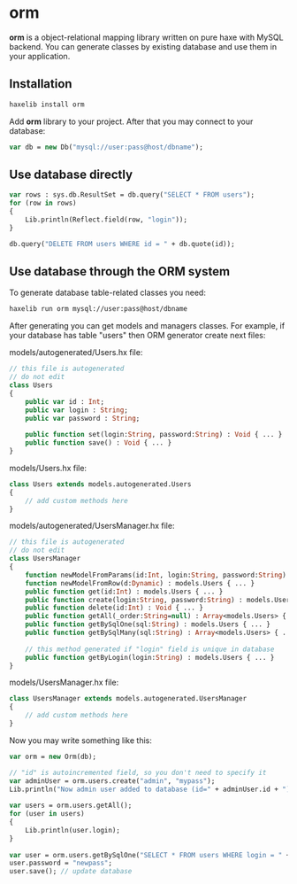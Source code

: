 # orm #

**orm** is a object-relational mapping library written on pure haxe with MySQL backend. You can generate classes by existing database and use them in your application.

## Installation ##

```bash
haxelib install orm
```

Add **orm** library to your project. After that you may connect to your database:
```haxe
var db = new Db("mysql://user:pass@host/dbname");
```

## Use database directly ##

```haxe
var rows : sys.db.ResultSet = db.query("SELECT * FROM users");
for (row in rows)
{
    Lib.println(Reflect.field(row, "login"));
}

db.query("DELETE FROM users WHERE id = " + db.quote(id));
```

## Use database through the ORM system ##

To generate database table-related classes you need:
```bash
haxelib run orm mysql://user:pass@host/dbname
```

After generating you can get models and managers classes. For example, if your database has table "users" then ORM generator create next files:

models/autogenerated/Users.hx file:

```haxe
// this file is autogenerated
// do not edit
class Users
{
    public var id : Int;
    public var login : String;
    public var password : String;
 
    public function set(login:String, password:String) : Void { ... }
    public function save() : Void { ... }
}

```
models/Users.hx file:

```haxe
class Users extends models.autogenerated.Users
{
    // add custom methods here
}
```

models/autogenerated/UsersManager.hx file:

```haxe
// this file is autogenerated
// do not edit
class UsersManager
{
    function newModelFromParams(id:Int, login:String, password:String) : models.Users { ... }
    function newModelFromRow(d:Dynamic) : models.Users { ... }
    public function get(id:Int) : models.Users { ... }
    public function create(login:String, password:String) : models.Users { ... }
    public function delete(id:Int) : Void { ... }
    public function getAll(_order:String=null) : Array<models.Users> { ... }
    public function getBySqlOne(sql:String) : models.Users { ... }
    public function getBySqlMany(sql:String) : Array<models.Users> { ... }
     
    // this method generated if "login" field is unique in database
    public function getByLogin(login:String) : models.Users { ... }
}
```

models/UsersManager.hx file:

```haxe
class UsersManager extends models.autogenerated.UsersManager
{
    // add custom methods here
} 
```

Now you may write something like this:


```haxe
var orm = new Orm(db);

// "id" is autoincremented field, so you don't need to specify it
var adminUser = orm.users.create("admin", "mypass");
Lib.println("Now admin user added to database (id=" + adminUser.id + ")");
 
var users = orm.users.getAll();
for (user in users)
{
    Lib.println(user.login);
}
 
var user = orm.users.getBySqlOne("SELECT * FROM users WHERE login = " + db.quote("admin"));
user.password = "newpass";
user.save(); // update database
```